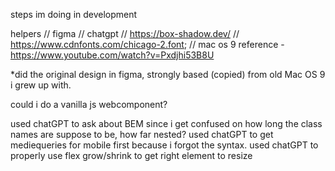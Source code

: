 steps im doing in development

helpers
// figma
// chatgpt
// https://box-shadow.dev/
// https://www.cdnfonts.com/chicago-2.font;
// mac os 9 reference - https://www.youtube.com/watch?v=Pxdjhi53B8U

*did the original design in figma, strongly based (copied) from old Mac OS 9 i grew up with.  

could i do a vanilla js webcomponent? 


used chatGPT to ask about BEM since i get confused on how long the class names are suppose to be, how far nested?
used chatGPT to get mediequeries for mobile first because i forgot the syntax.
used chatGPT to properly use flex grow/shrink to get right element to resize
